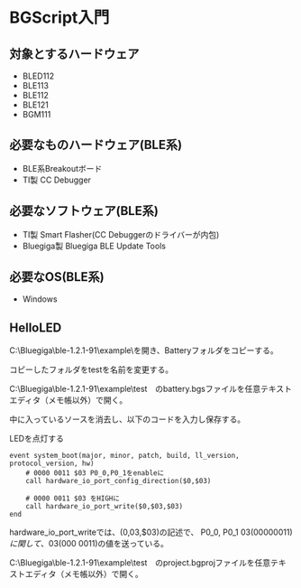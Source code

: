 # BGScript入門

## 対象とするハードウェア
* BLED112
* BLE113
* BLE112
* BLE121
* BGM111

## 必要なものハードウェア(BLE系)

* BLE系Breakoutボード
* TI製 CC Debugger

## 必要なソフトウェア(BLE系)

* TI製 Smart Flasher(CC Debuggerのドライバーが内包)
* Bluegiga製 Bluegiga BLE Update Tools

## 必要なOS(BLE系)

* Windows

## HelloLED

C:\Bluegiga\ble-1.2.1-91\example\を開き、Batteryフォルダをコピーする。

コピーしたフォルダをtestを名前を変更する。

C:\Bluegiga\ble-1.2.1-91\example\test　のbattery.bgsファイルを任意テキストエディタ（メモ帳以外）で開く。

中に入っているソースを消去し、以下のコードを入力し保存する。

LEDを点灯する

```
event system_boot(major, minor, patch, build, ll_version, protocol_version, hw)
    # 0000 0011 $03 P0_0,P0_1をenableに
    call hardware_io_port_config_direction($0,$03)
    
    # 0000 0011 $03 をHIGHに
    call hardware_io_port_write($0,$03,$03)
end
```

hardware_io_port_writeでは、($0,$03,$03)の記述で、
P0_0, P0_1 $03 (0000 0011)に関して、$03(000 0011)の値を送っている。

C:\Bluegiga\ble-1.2.1-91\example\test　のproject.bgprojファイルを任意テキストエディタ（メモ帳以外）で開く。


<script in="battery.bgs" />から<script in="ledtest.bgs" /> と変更し保存する。

